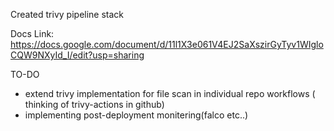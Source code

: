 Created trivy pipeline stack

Docs Link:  https://docs.google.com/document/d/11l1X3e061V4EJ2SaXszirGyTyv1WIgloCQW9NXyId_I/edit?usp=sharing

TO-DO
- extend trivy implementation for file scan in individual repo workflows ( thinking of trivy-actions in github)
- implementing post-deployment monitering(falco etc..)
